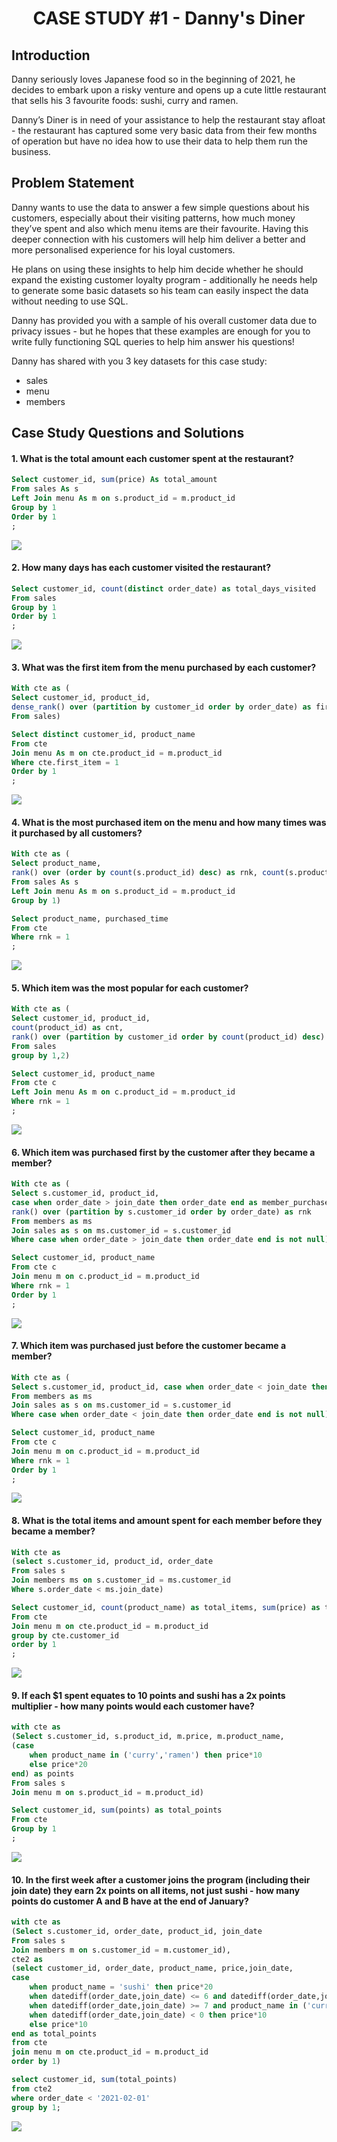 <h1 align="center">CASE STUDY #1 - Danny's Diner</h1>

## Introduction
Danny seriously loves Japanese food so in the beginning of 2021, he decides to embark upon a risky venture and opens up a cute little restaurant that sells his 3 favourite foods: sushi, curry and ramen.

Danny’s Diner is in need of your assistance to help the restaurant stay afloat - the restaurant has captured some very basic data from their few months of operation but have no idea how to use their data to help them run the business.

## Problem Statement
Danny wants to use the data to answer a few simple questions about his customers, especially about their visiting patterns, how much money they’ve spent and also which menu items are their favourite. Having this deeper connection with his customers will help him deliver a better and more personalised experience for his loyal customers.

He plans on using these insights to help him decide whether he should expand the existing customer loyalty program - additionally he needs help to generate some basic datasets so his team can easily inspect the data without needing to use SQL.

Danny has provided you with a sample of his overall customer data due to privacy issues - but he hopes that these examples are enough for you to write fully functioning SQL queries to help him answer his questions!

Danny has shared with you 3 key datasets for this case study:
- sales
- menu
- members


## Case Study Questions and Solutions

#### 1. What is the total amount each customer spent at the restaurant?
```sql
Select customer_id, sum(price) As total_amount
From sales As s
Left Join menu As m on s.product_id = m.product_id
Group by 1
Order by 1
;
```
<img src = "https://github.com/KYCHEN39/SQL-8-Business-Case-Study/blob/main/1_dannys_diner/Image%20for%20case%20study%201/q1.png" />

#### 2. How many days has each customer visited the restaurant?
```sql
Select customer_id, count(distinct order_date) as total_days_visited
From sales
Group by 1
Order by 1
;
```
<img src = "https://github.com/KYCHEN39/SQL-8-Business-Case-Study/blob/main/1_dannys_diner/Image%20for%20case%20study%201/q2.png" />

#### 3. What was the first item from the menu purchased by each customer?
```sql
With cte as (
Select customer_id, product_id, 
dense_rank() over (partition by customer_id order by order_date) as first_item
From sales)

Select distinct customer_id, product_name
From cte
Join menu As m on cte.product_id = m.product_id
Where cte.first_item = 1
Order by 1
;
```

<img src = "https://github.com/KYCHEN39/SQL-8-Business-Case-Study/blob/main/1_dannys_diner/Image%20for%20case%20study%201/q3.png" />


#### 4. What is the most purchased item on the menu and how many times was it purchased by all customers?
```sql
With cte as (
Select product_name, 
rank() over (order by count(s.product_id) desc) as rnk, count(s.product_id) as purchased_time
From sales As s
Left Join menu As m on s.product_id = m.product_id
Group by 1)

Select product_name, purchased_time
From cte
Where rnk = 1
;
```

<img src = "https://github.com/KYCHEN39/SQL-8-Business-Case-Study/blob/main/1_dannys_diner/Image%20for%20case%20study%201/q4.png" />

#### 5. Which item was the most popular for each customer?
```sql
With cte as (
Select customer_id, product_id, 
count(product_id) as cnt, 
rank() over (partition by customer_id order by count(product_id) desc) as rnk
From sales
group by 1,2)

Select customer_id, product_name
From cte c
Left Join menu As m on c.product_id = m.product_id
Where rnk = 1
;
```

<img src = "https://github.com/KYCHEN39/SQL-8-Business-Case-Study/blob/main/1_dannys_diner/Image%20for%20case%20study%201/q5.png" />

#### 6. Which item was purchased first by the customer after they became a member?
```sql
With cte as (
Select s.customer_id, product_id, 
case when order_date > join_date then order_date end as member_purchase, 
rank() over (partition by s.customer_id order by order_date) as rnk
From members as ms
Join sales as s on ms.customer_id = s.customer_id
Where case when order_date > join_date then order_date end is not null)

Select customer_id, product_name
From cte c
Join menu m on c.product_id = m.product_id
Where rnk = 1
Order by 1
;
```

<img src = "https://github.com/KYCHEN39/SQL-8-Business-Case-Study/blob/main/1_dannys_diner/Image%20for%20case%20study%201/q6.png" />

#### 7. Which item was purchased just before the customer became a member?
```sql
With cte as (
Select s.customer_id, product_id, case when order_date < join_date then order_date end as purchase, rank() over (partition by s.customer_id order by order_date desc) as rnk
From members as ms
Join sales as s on ms.customer_id = s.customer_id
Where case when order_date < join_date then order_date end is not null)

Select customer_id, product_name
From cte c
Join menu m on c.product_id = m.product_id
Where rnk = 1
Order by 1
;
```

<img src = "https://github.com/KYCHEN39/SQL-8-Business-Case-Study/blob/main/1_dannys_diner/Image%20for%20case%20study%201/q7.png" />

#### 8. What is the total items and amount spent for each member before they became a member?
```sql
With cte as
(select s.customer_id, product_id, order_date
From sales s 
Join members ms on s.customer_id = ms.customer_id
Where s.order_date < ms.join_date)

Select customer_id, count(product_name) as total_items, sum(price) as total_price
From cte 
Join menu m on cte.product_id = m.product_id
group by cte.customer_id
order by 1
;
```

<img src = "https://github.com/KYCHEN39/SQL-8-Business-Case-Study/blob/main/1_dannys_diner/Image%20for%20case%20study%201/q8.png" />

#### 9.  If each $1 spent equates to 10 points and sushi has a 2x points multiplier - how many points would each customer have?
```sql
with cte as
(Select s.customer_id, s.product_id, m.price, m.product_name,
(case 
	when product_name in ('curry','ramen') then price*10
    else price*20
end) as points
From sales s 
Join menu m on s.product_id = m.product_id)

Select customer_id, sum(points) as total_points
From cte
Group by 1
;
```

<img src = "https://github.com/KYCHEN39/SQL-8-Business-Case-Study/blob/main/1_dannys_diner/Image%20for%20case%20study%201/q9.png" />


#### 10. In the first week after a customer joins the program (including their join date) they earn 2x points on all items, not just sushi - how many points do customer A and B have at the end of January?
```sql
with cte as
(Select s.customer_id, order_date, product_id, join_date
From sales s 
Join members m on s.customer_id = m.customer_id),
cte2 as
(select customer_id, order_date, product_name, price,join_date,
case 
	when product_name = 'sushi' then price*20
	when datediff(order_date,join_date) <= 6 and datediff(order_date,join_date) >= 0 then price*20
    when datediff(order_date,join_date) >= 7 and product_name in ('curry','ramen') then price*10
    when datediff(order_date,join_date) < 0 then price*10
	else price*10
end as total_points
from cte
join menu m on cte.product_id = m.product_id
order by 1)

select customer_id, sum(total_points)
from cte2 
where order_date < '2021-02-01'
group by 1;
```

<img src = "https://github.com/KYCHEN39/SQL-8-Business-Case-Study/blob/main/1_dannys_diner/Image%20for%20case%20study%201/q10.png" />
